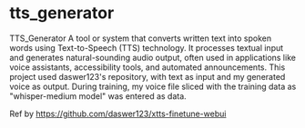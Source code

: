 # tts_generator


TTS_Generator
A tool or system that converts written text into spoken words using Text-to-Speech (TTS) technology. It processes textual input and generates natural-sounding audio output, often used in applications like voice assistants, accessibility tools, and automated announcements.
This project used daswer123's repository, with text as input and my generated voice as output. During training, my voice file sliced ​​with the training data as "whisper-medium model" was entered as data.

Ref by https://github.com/daswer123/xtts-finetune-webui
